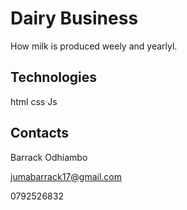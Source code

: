# Dairy Business
How milk is produced weely and yearlyl.

## Technologies

html 
css
Js

## Contacts

Barrack Odhiambo

jumabarrack17@gmail.com

0792526832